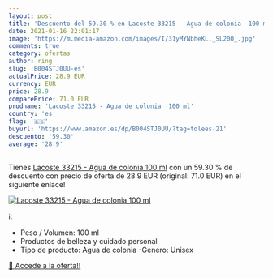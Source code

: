 ```yaml
---
layout: post
title: 'Descuento del 59.30 % en Lacoste 33215 - Agua de colonia  100 ml'
date: 2021-01-16 22:01:17
image: 'https://m.media-amazon.com/images/I/31yMYNbheKL._SL200_.jpg'
comments: true
category: ofertas
author: ring
slug: 'B004STJ0UU-es'
actualPrice: 28.9 EUR
currency: EUR
price: 28.9
comparePrice: 71.0 EUR
prodname: 'Lacoste 33215 - Agua de colonia  100 ml'
country: 'es'
flag: '🇪🇸'
buyurl: 'https://www.amazon.es/dp/B004STJ0UU/?tag=tolees-21'
descuento: '59.30'
average: '28.9'
---
```


Tienes [Lacoste 33215 - Agua de colonia  100 ml](https://www.amazon.es/dp/B004STJ0UU/?tag=tolees-21) con un 59.30 % de descuento con precio de oferta de 28.9 EUR (original: 71.0 EUR) en el siguiente enlace!

[![Lacoste 33215 - Agua de colonia  100 ml](https://m.media-amazon.com/images/I/31yMYNbheKL._SL200_.jpg)](https://www.amazon.es/dp/B004STJ0UU/?tag=tolees-21)

ℹ️:

- Peso / Volumen: 100 ml
- Productos de belleza y cuidado personal
- Tipo de producto: Agua de colonia -Genero: Unisex

[🛒 Accede a la oferta!!](https://www.amazon.es/dp/B004STJ0UU/?tag=tolees-21)
